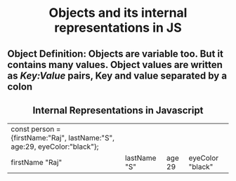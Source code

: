 <h1 align="center">Objects and its internal representations in JS</h1></div>
<p align="center">

<h2 align="left">Object Definition: Objects are variable too. But it contains many values. Object values are written as <i>Key:Value</i> pairs, Key and value separated by a colon</h2>
<h2 align="center"><b>Internal Representations in Javascript</b></h2>
<table><tr><td>const person = {firstName:"Raj", lastName:"S", age:29, eyeColor:"black"};</td></tr>
<tr><td>firstName  "Raj"</td>
<td>lastName  "S" </td>
<td>age  29</td>
<td>eyeColor   "black"</td>
</tr>
</table>



</p>



